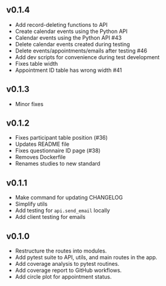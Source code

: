 ﻿## v0.1.4

- Add record-deleting functions to API
- Create calendar events using the Python API
- Calendar events using the Python API #43
- Delete calendar events created during testing
- Delete events/appointments/emails after testing #46
- Add dev scripts for convenience during test development
- Fixes table width
- Appointment ID table has wrong width #41

## v0.1.3

- Minor fixes

## v0.1.2

- Fixes participant table position (#36)
- Updates README file
- Fixes questionnaire ID page (#38)
- Removes Dockerfile
- Renames studies to new standard

## v0.1.1

- Make command for updating CHANGELOG
- Simplify utils
- Add testing for `api.send_email` locally
- Add client testing for emails


## v0.1.0

- Restructure the routes into modules.
- Add pytest suite to API, utils, and main routes in the app.
- Add coverage analysis to pytest routines.
- Add coverage report to GitHub workflows.
- Add circle plot for appointment status.


